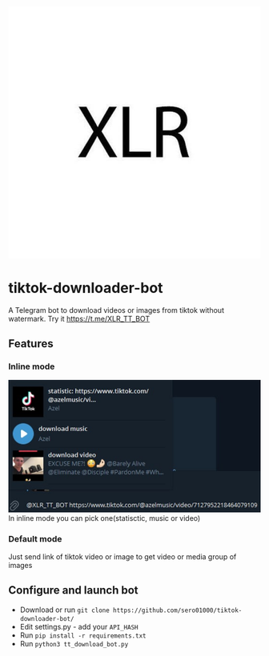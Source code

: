 [![XLR](/img/xlr.jpg)](https://t.me/XLR_TT_BOT)
# tiktok-downloader-bot
A Telegram bot to download videos or images from tiktok without watermark. Try it https://t.me/XLR_TT_BOT

## Features
### Inline mode
  [![Example](/img/inline_example.jpg)](https://t.me/XLR_TT_BOT)
  In inline mode you can pick one(statisctic, music or video)

### Default mode
  Just send link of tiktok video or image to get video or media group of images

## Configure and launch bot
  - Download or run `git clone https://github.com/sero01000/tiktok-downloader-bot/`
  - Edit settings.py - add your `API_HASH`
  - Run `pip install -r requirements.txt`
  - Run `python3 tt_download_bot.py`
